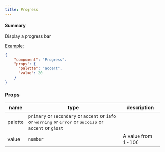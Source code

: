 ```yaml
---
title: Progress
---
```


#### Summary

Display a progress bar

<u>Example:</u>

```JSON
{
    "component": "Progress",
    "props": {
      "palette": "accent",
      "value": 20
    }
}
```

### Props

| name    | type                                                                                                       | description        |
| ------- | ---------------------------------------------------------------------------------------------------------- | ------------------ |
| palette | `primary` or `secondary` or `accent` or `info` or `warning` or `error` or `success` or `accent` or `ghost` |                    |
| value   | `number`                                                                                                   | A value from 1-100 |

